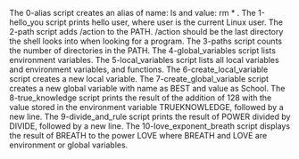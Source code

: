 The 0-alias script creates an alias of name: ls and value: rm * .
The 1-hello_you script prints hello user, where user is the current Linux user.
The 2-path script adds /action to the PATH. /action should be the last directory the shell looks into when looking for a program.
The 3-paths script counts the number of directories in the PATH.
The 4-global_variables script lists environment variables.
The 5-local_variables script lists all local variables and environment variables, and functions.
The 6-create_local_variable script creates a new local variable.
The 7-create_global_variable script creates a new global variable with name as BEST and value as School.
The 8-true_knowledge script prints the result of the addition of 128 with the value stored in the environment variable TRUEKNOWLEDGE, followed by a new line.
The 9-divide_and_rule script prints the result of POWER divided by DIVIDE, followed by a new line.
The 10-love_exponent_breath script displays the result of BREATH to the power LOVE where BREATH and LOVE are environment or global variables.
